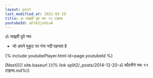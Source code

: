 ```yaml
---
layout: post
last_modified_at: 2021-03-29
title: ॐ जाह्नवी दृठे नमः ११ टाइम्स
youtubeId: aFi62joUiuA
---
```

 
 
 ॐ जाह्नवी दृठे नमः  
 
 -  जो अपने मुकुट पर गंगा नदी पहनता है 
 
  
 
  
 
 
 
 
 
 


{% include youtubePlayer.html id=page.youtubeId %}
 
[Next]({{ site.baseurl }}{% link  split2/_posts/2014-12-20-ॐ चाँदनीने नमः ११ टाइम्स.md%})
 
